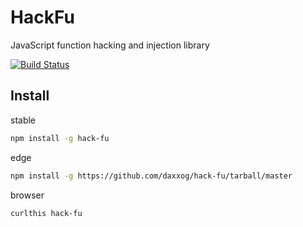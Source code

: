 HackFu
====================

  JavaScript function hacking and injection library

  [![Build Status][travis-image]][travis-url]

Install
-------
stable
```bash
npm install -g hack-fu
```
edge
```bash
npm install -g https://github.com/daxxog/hack-fu/tarball/master
```
browser
```bash
curlthis hack-fu
```

[travis-image]: https://img.shields.io/travis/daxxog/hack-fu.png?branch=master
[travis-url]: https://travis-ci.org/daxxog/hack-fu
